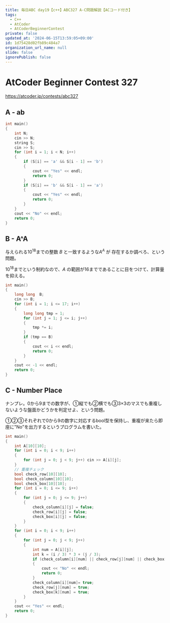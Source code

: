 ```yaml
---
title: 毎日ABC day19【c++】ABC327 A-C問題解説【ACコード付き】
tags:
  - C++
  - AtCoder
  - AtCoderBeginnerContest
private: false
updated_at: '2024-06-15T13:59:05+09:00'
id: 1d75428d02fb89c484a7
organization_url_name: null
slide: false
ignorePublish: false
---
```

# AtCoder Beginner Contest 327

https://atcoder.jp/contests/abc327

## A - ab
```cpp
int main()
{
	int N;
	cin >> N;
	string S;
	cin >> S;
	for (int i = 1; i < N; i++)
	{
		if (S[i] == 'a' && S[i - 1] == 'b')
		{
			cout << "Yes" << endl;
			return 0;
		}
		if (S[i] == 'b' && S[i - 1] == 'a')
		{
			cout << "Yes" << endl;
			return 0;
		}
	}
	cout << "No" << endl;
	return 0;
}
```
## B - A^A
与えられる$10^{18}$までの整数 $B$ と一致するような$A^A$ が 存在するか調べろ、という問題。

$10^{18}$までという制約なので、$A$ の範囲が16までであることに目をつけて、計算量を抑える。
```cpp
int main()
{
	long long  B;
	cin >> B;
	for (int i = 1; i <= 17; i++)
	{
		long long tmp = 1;
		for (int j = 1; j <= i; j++)
		{
			tmp *= i;
		}
		if (tmp == B)
		{
			cout << i << endl;
			return 0;
		}
	}
	cout << -1 << endl;
	return 0;
}
```
## C - Number Place
ナンプレ。0から9までの数字が、①縦でも②横でも③3×3のマスでも重複しないような盤面かどうかを判定せよ、という問題。

①②③それぞれで0から9の数字に対応するbool型を保持し、重複が来たら即座に"No"を出力するというプログラムを書いた。

```cpp
int main()
{
	int A[10][10];
	for (int i = 0; i < 9; i++)
	{
		for (int j = 0; j < 9; j++) cin >> A[i][j];
	}
	// 重複チェック
	bool check_row[10][10];
	bool check_column[10][10];
	bool check_box[10][10];
	for (int i = 0; i <= 9; i++)
	{
		for (int j = 0; j <= 9; j++)
		{
			check_column[i][j] = false;
			check_row[i][j] = false;
			check_box[i][j] = false;
		}
	}
	for (int i = 0; i < 9; i++)
	{
		for (int j = 0; j < 9; j++)
		{
			int num = A[i][j];
			int k = (i / 3) * 3 + (j / 3);
			if (check_column[i][num] || check_row[j][num] || check_box[k][num])
			{
				cout << "No" << endl;
				return 0;
			}
			check_column[i][num]= true;
			check_row[j][num] = true;
			check_box[k][num] = true;
		}
	}
	cout << "Yes" << endl;
	return 0;
}
```
